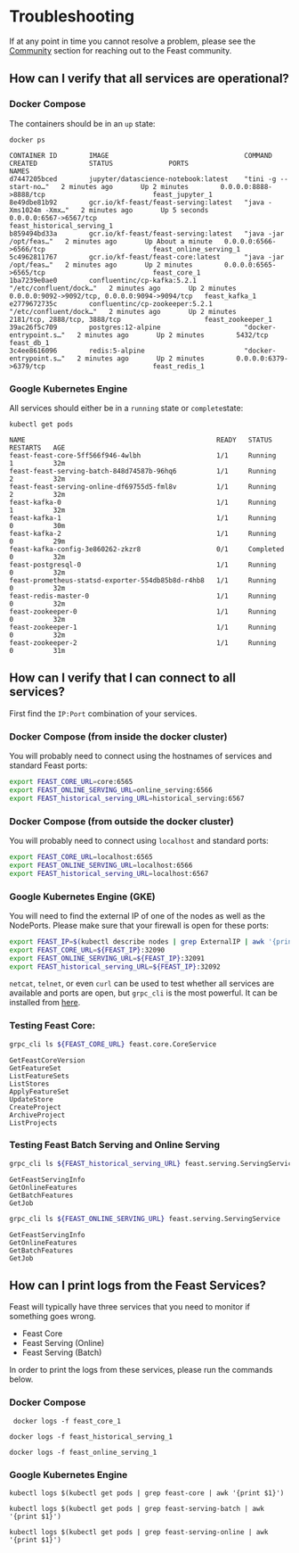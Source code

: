 # Troubleshooting

If at any point in time you cannot resolve a problem, please see the [Community](../getting-help.md) section for reaching out to the Feast community.

## How can I verify that all services are operational?

### Docker Compose

The containers should be in an `up` state:

```text
docker ps
```

```text
CONTAINER ID        IMAGE                                  COMMAND                  CREATED             STATUS              PORTS                                            NAMES
d7447205bced        jupyter/datascience-notebook:latest    "tini -g -- start-no…"   2 minutes ago       Up 2 minutes        0.0.0.0:8888->8888/tcp                           feast_jupyter_1
8e49dbe81b92        gcr.io/kf-feast/feast-serving:latest   "java -Xms1024m -Xmx…"   2 minutes ago       Up 5 seconds        0.0.0.0:6567->6567/tcp                           feast_historical_serving_1
b859494bd33a        gcr.io/kf-feast/feast-serving:latest   "java -jar /opt/feas…"   2 minutes ago       Up About a minute   0.0.0.0:6566->6566/tcp                           feast_online_serving_1
5c4962811767        gcr.io/kf-feast/feast-core:latest      "java -jar /opt/feas…"   2 minutes ago       Up 2 minutes        0.0.0.0:6565->6565/tcp                           feast_core_1
1ba7239e0ae0        confluentinc/cp-kafka:5.2.1            "/etc/confluent/dock…"   2 minutes ago       Up 2 minutes        0.0.0.0:9092->9092/tcp, 0.0.0.0:9094->9094/tcp   feast_kafka_1
e2779672735c        confluentinc/cp-zookeeper:5.2.1        "/etc/confluent/dock…"   2 minutes ago       Up 2 minutes        2181/tcp, 2888/tcp, 3888/tcp                     feast_zookeeper_1
39ac26f5c709        postgres:12-alpine                     "docker-entrypoint.s…"   2 minutes ago       Up 2 minutes        5432/tcp                                         feast_db_1
3c4ee8616096        redis:5-alpine                         "docker-entrypoint.s…"   2 minutes ago       Up 2 minutes        0.0.0.0:6379->6379/tcp                           feast_redis_1
```

### Google Kubernetes Engine

All services should either be in a `running` state or `complete`state:

```text
kubectl get pods
```

```text
NAME                                                READY   STATUS      RESTARTS   AGE
feast-feast-core-5ff566f946-4wlbh                   1/1     Running     1          32m
feast-feast-serving-batch-848d74587b-96hq6          1/1     Running     2          32m
feast-feast-serving-online-df69755d5-fml8v          1/1     Running     2          32m
feast-kafka-0                                       1/1     Running     1          32m
feast-kafka-1                                       1/1     Running     0          30m
feast-kafka-2                                       1/1     Running     0          29m
feast-kafka-config-3e860262-zkzr8                   0/1     Completed   0          32m
feast-postgresql-0                                  1/1     Running     0          32m
feast-prometheus-statsd-exporter-554db85b8d-r4hb8   1/1     Running     0          32m
feast-redis-master-0                                1/1     Running     0          32m
feast-zookeeper-0                                   1/1     Running     0          32m
feast-zookeeper-1                                   1/1     Running     0          32m
feast-zookeeper-2                                   1/1     Running     0          31m
```

## How can I verify that I can connect to all services?

First find the `IP:Port` combination of your services.

### **Docker Compose \(from inside the docker cluster\)**

You will probably need to connect using the hostnames of services and standard Feast ports:

```bash
export FEAST_CORE_URL=core:6565
export FEAST_ONLINE_SERVING_URL=online_serving:6566
export FEAST_historical_serving_URL=historical_serving:6567
```

### **Docker Compose \(from outside the docker cluster\)**

You will probably need to connect using `localhost` and standard ports:

```bash
export FEAST_CORE_URL=localhost:6565
export FEAST_ONLINE_SERVING_URL=localhost:6566
export FEAST_historical_serving_URL=localhost:6567
```

### **Google Kubernetes Engine \(GKE\)**

You will need to find the external IP of one of the nodes as well as the NodePorts. Please make sure that your firewall is open for these ports:

```bash
export FEAST_IP=$(kubectl describe nodes | grep ExternalIP | awk '{print $2}' | head -n 1)
export FEAST_CORE_URL=${FEAST_IP}:32090
export FEAST_ONLINE_SERVING_URL=${FEAST_IP}:32091
export FEAST_historical_serving_URL=${FEAST_IP}:32092
```

`netcat`, `telnet`, or even `curl` can be used to test whether all services are available and ports are open, but `grpc_cli` is the most powerful. It can be installed from [here](https://github.com/grpc/grpc/blob/master/doc/command_line_tool.md).

### Testing Feast Core:

```bash
grpc_cli ls ${FEAST_CORE_URL} feast.core.CoreService
```

```text
GetFeastCoreVersion
GetFeatureSet
ListFeatureSets
ListStores
ApplyFeatureSet
UpdateStore
CreateProject
ArchiveProject
ListProjects
```

### Testing Feast Batch Serving and Online Serving

```bash
grpc_cli ls ${FEAST_historical_serving_URL} feast.serving.ServingService
```

```text
GetFeastServingInfo
GetOnlineFeatures
GetBatchFeatures
GetJob
```

```bash
grpc_cli ls ${FEAST_ONLINE_SERVING_URL} feast.serving.ServingService
```

```text
GetFeastServingInfo
GetOnlineFeatures
GetBatchFeatures
GetJob
```

## How can I print logs from the Feast Services?

Feast will typically have three services that you need to monitor if something goes wrong.

* Feast Core
* Feast Serving \(Online\)
* Feast Serving \(Batch\)

In order to print the logs from these services, please run the commands below.

### Docker Compose

```text
 docker logs -f feast_core_1
```

```text
docker logs -f feast_historical_serving_1
```

```text
docker logs -f feast_online_serving_1
```

### Google Kubernetes Engine

```text
kubectl logs $(kubectl get pods | grep feast-core | awk '{print $1}')
```

```text
kubectl logs $(kubectl get pods | grep feast-serving-batch | awk '{print $1}')
```

```text
kubectl logs $(kubectl get pods | grep feast-serving-online | awk '{print $1}')
```

